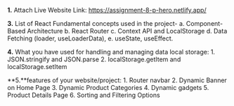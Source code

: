 **1.** Attach Live Website Link: https://assignment-8-p-hero.netlify.app/

**3.** List of React Fundamental concepts used in the project-
    a.  Component-Based Architecture
    b. React Router
    c. Context API and LocalStorage
    d. Data Fetching (loader, useLoaderData),
    e. useState, useEffect.

**4.** What you have used for handling and managing data local storage:
    1. JSON.stringify and JSON.parse
    2. localStorage.getItem and localStorage.setItem

**5.**features of your website/project:
    1. Router navbar
    2. Dynamic Banner on Home Page
    3. Dynamic Product Categories
    4. Dynamic gadgets
    5. Product Details Page
    6. Sorting and Filtering Options


